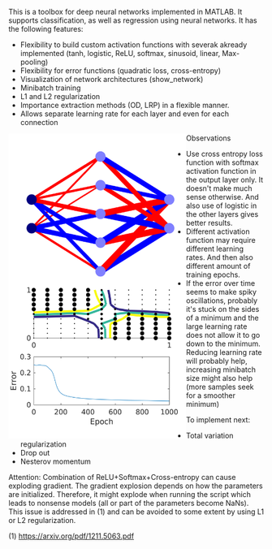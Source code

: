 This is a toolbox for deep neural networks implemented in MATLAB. It supports classification, as well as regression using neural networks. It has the following features:

- Flexibility to build custom activation functions with severak akready implemented (tanh, logistic, ReLU, softmax, sinusoid, linear, Max-pooling)
- Flexibility for error functions (quadratic loss, cross-entropy)
- Visualization of network architectures (show_network)
- Minibatch training
- L1 and L2 regularization
- Importance extraction methods (OD, LRP) in a flexible manner.
- Allows separate learning rate for each layer and even for each connection

<img src="./images/example_image.png" align="left" height="600" width="350" ></a>

Observations

- Use cross entropy loss function with softmax activation function in the output layer only. It doesn't make much sense otherwise. And also use of logistic in the other layers gives better results.
- Different activation function may require different learning rates. And then also different amount of training epochs.
- If the error over time seems to make spiky oscillations, probably it's stuck on the sides of a minimum and the large learning rate does not allow it to go down to the minimum. Reducing learning rate will probably help, increasing minibatch size might also help (more samples seek for a smoother minimum)

To implement next:
- Total variation regularization
- Drop out
- Nesterov momentum

Attention: Combination of ReLU+Softmax+Cross-entropy can cause exploding gradient. The gradient explosion depends on how the parameters are initialized. Therefore, it might explode when running the script which leads to nonsense models (all or part of the parameters become NaNs). This issue is addressed in (1) and can be avoided to some extent by using L1 or L2 regularization.


(1) https://arxiv.org/pdf/1211.5063.pdf


